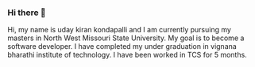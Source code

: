 ### Hi there 👋



Hi, my name is uday kiran kondapalli and I am currently pursuing my masters in North West Missouri State University.
My goal is to become a software developer.
I have completed my under graduation in vignana bharathi institute of technology.
I have been worked in TCS for 5 months.
